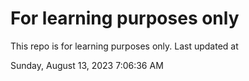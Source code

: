 # For learning purposes only
This repo is for learning purposes only.
Last updated at

Sunday, August 13, 2023 7:06:36 AM

